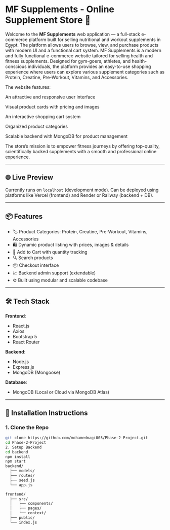 # MF Supplements - Online Supplement Store 💪

Welcome to the **MF Supplements** web application — a full-stack e-commerce platform built for selling nutritional and workout supplements in Egypt. The platform allows users to browse, view, and purchase products with modern UI and a functional cart system.
MF Supplements is a modern and fully functional e-commerce website tailored for selling health and fitness supplements. Designed for gym-goers, athletes, and health-conscious individuals, the platform provides an easy-to-use shopping experience where users can explore various supplement categories such as Protein, Creatine, Pre-Workout, Vitamins, and Accessories.

The website features:

An attractive and responsive user interface

Visual product cards with pricing and images

An interactive shopping cart system

Organized product categories

Scalable backend with MongoDB for product management

The store’s mission is to empower fitness journeys by offering top-quality, scientifically backed supplements with a smooth and professional online experience.



---

## 🌐 Live Preview

Currently runs on `localhost` (development mode). Can be deployed using platforms like Vercel (frontend) and Render or Railway (backend + DB).

---

## 📦 Features

- 🏷️ Product Categories: Protein, Creatine, Pre-Workout, Vitamins, Accessories
- 🛍️ Dynamic product listing with prices, images & details
- 🛒 Add to Cart with quantity tracking
- 🔍 Search products
- 📦 Checkout interface
- 📈 Backend admin support (extendable)
- ⚙️ Built using modular and scalable codebase

---

## 🛠️ Tech Stack

**Frontend**:
- React.js
- Axios
- Bootstrap 5
- React Router

**Backend**:
- Node.js
- Express.js
- MongoDB (Mongoose)

**Database**:
- MongoDB (Local or Cloud via MongoDB Atlas)

---

## 🧰 Installation Instructions

### 1. Clone the Repo

```bash
git clone https://github.com/mohamednagi003/Phase-2-Project.git
cd Phase-2-Project
2. Setup Backend
cd backend
npm install
npm start
backend/
  ├── models/
  ├── routes/
  ├── seed.js
  └── app.js

frontend/
  ├── src/
  │   ├── components/
  │   ├── pages/
  │   └── context/
  ├── public/
  └── index.js
